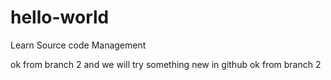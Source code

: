 # hello-world
Learn Source code Management

ok from branch 2 and we will try something new in github ok from branch 2


